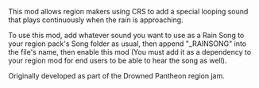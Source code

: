 This mod allows region makers using CRS to add a special looping sound that plays continuously when the rain is approaching.

To use this mod, add whatever sound you want to use as a Rain Song to your region pack's Song folder as usual, then append "_RAINSONG"
into the file's name, then enable this mod (You must add it as a dependency to your region mod for end users to be able to hear the song as well).

Originally developed as part of the Drowned Pantheon region jam.

